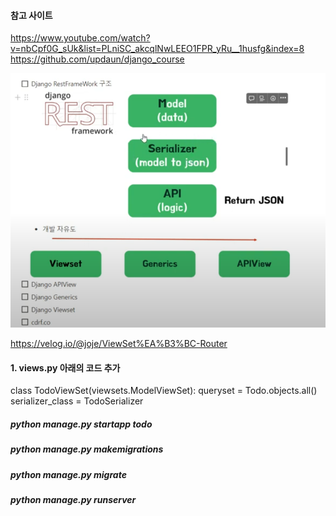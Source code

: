 #### 참고 사이트

https://www.youtube.com/watch?v=nbCpf0G_sUk&list=PLniSC_akcqlNwLEEO1FPR_yRu__1husfg&index=8
https://github.com/updaun/django_course

![alt text](image.png)

https://velog.io/@joje/ViewSet%EA%B3%BC-Router

#### 1. views.py 아래의 코드 추가

class TodoViewSet(viewsets.ModelViewSet):
queryset = Todo.objects.all()
serializer_class = TodoSerializer

##### python manage.py startapp todo

##### python manage.py makemigrations

##### python manage.py migrate

##### python manage.py runserver
